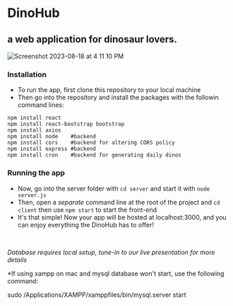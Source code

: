 # DinoHub #
## a web application for dinosaur lovers. ##

![Screenshot 2023-08-18 at 4 11 10 PM](https://github.com/WorkForPerfection/DinoHub/assets/52626825/10ccdbe7-52a1-444a-bd65-29e5eb80e75e)

### Installation ###
* To run the app, first clone this repository to your local machine
* Then go into the repository and install the packages with the followin command lines:
```
npm install react
npm install react-bootstrap bootstrap
npm install axios
npm install node    #backend
npm install cors    #backend for altering CORS policy
npm install express #backend
npm install cron    #backend for generating daily dinos  
```

### Running the app ###
* Now, go into the server folder with `cd server` and start it with `node server.js`
* Then, open a *separate* command line at the root of the project and `cd client` then use `npm start` to start the front-end
* It's that simple! Now your app will be hosted at localhost:3000, and you can enjoy everything the DinoHub has to offer!
<br/>

*Database requires local setup, tune-in to our live presentation for more details*

*If using xampp on mac and mysql database won't start, use the following command: 

sudo /Applications/XAMPP/xamppfiles/bin/mysql.server start
